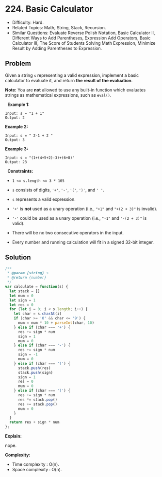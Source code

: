 # 224. Basic Calculator

- Difficulty: Hard.
- Related Topics: Math, String, Stack, Recursion.
- Similar Questions: Evaluate Reverse Polish Notation, Basic Calculator II, Different Ways to Add Parentheses, Expression Add Operators, Basic Calculator III, The Score of Students Solving Math Expression, Minimize Result by Adding Parentheses to Expression.

## Problem

Given a string ```s``` representing a valid expression, implement a basic calculator to evaluate it, and return **the result of the evaluation**.

**Note:** You are **not** allowed to use any built-in function which evaluates strings as mathematical expressions, such as ```eval()```.

 
**Example 1:**

```
Input: s = "1 + 1"
Output: 2
```

**Example 2:**

```
Input: s = " 2-1 + 2 "
Output: 3
```

**Example 3:**

```
Input: s = "(1+(4+5+2)-3)+(6+8)"
Output: 23
```

 
**Constraints:**


	
- ```1 <= s.length <= 3 * 105```
	
- ```s``` consists of digits, ```'+'```, ```'-'```, ```'('```, ```')'```, and ```' '```.
	
- ```s``` represents a valid expression.
	
- ```'+'``` is **not** used as a unary operation (i.e., ```"+1"``` and ```"+(2 + 3)"``` is invalid).
	
- ```'-'``` could be used as a unary operation (i.e., ```"-1"``` and ```"-(2 + 3)"``` is valid).
	
- There will be no two consecutive operators in the input.
	
- Every number and running calculation will fit in a signed 32-bit integer.



## Solution

```javascript
/**
 * @param {string} s
 * @return {number}
 */
var calculate = function(s) {
  let stack = []
  let num = 0
  let sign = 1
  let res = 0
  for (let i = 0; i < s.length; i++) {
    let char = s.charAt(i)
    if (char >= '0' && char <= '9') {
      num = num * 10 + parseInt(char, 10)
    } else if (char === '+') {
      res += sign * num
      sign = 1
      num = 0
    } else if (char === '-') {
      res += sign * num
      sign = -1
      num = 0
    } else if (char === '(') {
      stack.push(res)
      stack.push(sign)
      sign = 1
      res = 0
      num = 0
    } else if (char === ')') {
      res += sign * num
      res *= stack.pop()
      res += stack.pop()
      num = 0
    }
  }
  return res + sign * num
};
```

**Explain:**

nope.

**Complexity:**

* Time complexity : O(n).
* Space complexity : O(n).

